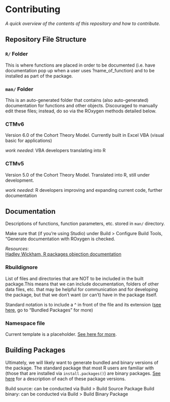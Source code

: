 # Contributing

_A quick overview of the contents of this repository and how to contribute._


## Repository File Structure

### `R/` Folder

This is where functions are placed in order to be documented (i.e. have documentation pop up when a user uses ?name_of_function) and to be installed as part of the package.

### `man/` Folder

This is an auto-generated folder that contains (also auto-generated) documentation for functions and other objects. Discouraged to manually edit these files; instead, do so via the ROxygen methods detailed below.


### CTMv6

Version 6.0 of the Cohort Theory Model. Currently built in Excel VBA (visual basic for applications)

_work needed_: VBA developers translating into R

### CTMv5

Version 5.0 of the Cohort Theory Model. Translated into R, still under development.

_work needed:_ R developers improving and expanding current code, further documentation


## Documentation

Descriptions of functions, function parameters, etc. stored in `man/` directory.


Make sure that (if you’re using Studio) under Build > Configure Build Tools, “Generate documentation with ROxygen is checked.

*Resources*:  
[Hadley Wickham, R packages objection documentation](http://r-pkgs.had.co.nz/man.html)


### Rbuildignore

List of files and directories that are NOT to be included in the built package.This means that we can include documentation, folders of other data files, etc. that may be helpful for communication and for developing the package, but that we don’t want (or can’t) have in the package itself.

Standard notation is to include a ^ in front of the file and its extension ([see here](http://r-pkgs.had.co.nz/package.html), go to “Bundled Packages” for more)


### Namespace file

Current template is a placeholder. [See here for more](https://stat.ethz.ch/pipermail/r-package-devel/2016q2/000862.html).


## Building Packages

Ultimately, we will likely want to generate bundled and binary versions of the package. The standard package that most R users are familiar with (those that are installed via `install.packages()`) are binary packages. [See here](http://r-pkgs.had.co.nz/package.html) for a description of each of these package versions.

Build source: can be conducted via Build > Build Source Package
Build binary: can be conducted via Build > Build Binary Package
